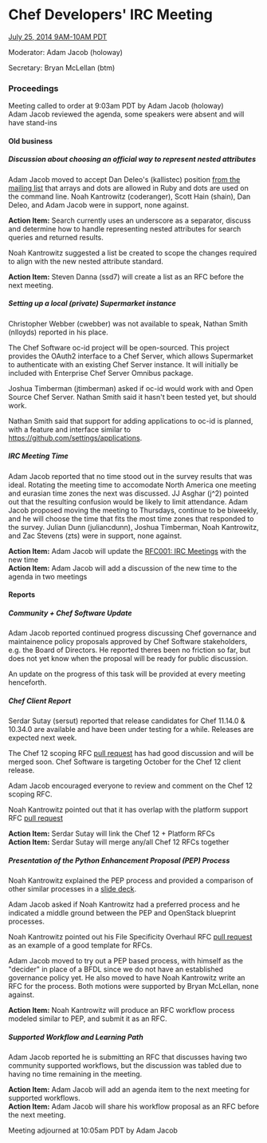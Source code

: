 # Chef Developers' IRC Meeting

[July 25, 2014 9AM-10AM PDT](http://www.timeanddate.com/worldclock/fixedtime.html?msg=%23chef-hacking+developers%27+meeting&iso=20140725T12&p1=419&ah=1)

Moderator:  Adam Jacob (holoway)

Secretary:  Bryan McLellan (btm)

### Proceedings
Meeting called to order at 9:03am PDT by Adam Jacob (holoway)  
Adam Jacob reviewed the agenda, some speakers were absent and will have stand-ins

#### Old business
##### Discussion about choosing an official way to represent nested attributes

Adam Jacob moved to accept Dan Deleo's (kallistec) position [from the mailing list](http://lists.opscode.com/sympa/arc/chef-dev/2014-07/msg00035.html) that arrays and dots are allowed in Ruby and dots are used on the command line. Noah Kantrowitz (coderanger), Scott Hain (shain), Dan Deleo, and Adam Jacob were in support, none against.

**Action Item:** Search currently uses an underscore as a separator, discuss and determine how to handle representing nested attributes for search queries and returned results.

Noah Kantrowitz suggested a list be created to scope the changes required to align with the new nested attribute standard.

**Action Item:** Steven Danna (ssd7) will create a list as an RFC before the next meeting.

##### Setting up a local (private) Supermarket instance

Christopher Webber (cwebber) was not available to speak, Nathan Smith (nlloyds) reported in his place.

The Chef Software oc-id project will be open-sourced. This project provides the OAuth2 interface to a Chef Server, which allows Supermarket to authenticate with an existing Chef Server instance. It will initially be included with Enterprise Chef Server Omnibus package.

Joshua Timberman (jtimberman) asked if oc-id would work with and Open Source Chef Server. Nathan Smith said it hasn't been tested yet, but should work.

Nathan Smith said that support for adding applications to oc-id is planned, with a feature and interface similar to <https://github.com/settings/applications>.

##### IRC Meeting Time

Adam Jacob reported that no time stood out in the survey results that was ideal. Rotating the meeting time to accomodate North America one meeting and eurasian time zones the next was discussed. JJ Asghar (j^2) pointed out that the resulting confusion would be likely to limit attendance. Adam Jacob proposed moving the meeting to Thursdays, continue to be biweekly, and he will choose the time that fits the most time zones that responded to the survey. Julian Dunn (juliancdunn), Joshua Timberman, Noah Kantrowitz, and Zac Stevens (zts) were in support, none against.

**Action Item:** Adam Jacob will update the [RFC001: IRC Meetings](https://github.com/opscode/chef-rfc/blob/master/rfc001-irc-meetings.md) with the new time  
**Action Item:** Adam Jacob will add a discussion of the new time to the agenda in two meetings

#### Reports

##### Community + Chef Software Update

Adam Jacob reported continued progress discussing Chef governance and maintainence policy proposals approved by Chef Software stakeholders, e.g. the Board of Directors. He reported theres been no friction so far, but does not yet know when the proposal will be ready for public discussion. 

An update on the progress of this task will be provided at every meeting henceforth.

##### Chef Client Report

Serdar Sutay (sersut) reported that release candidates for Chef 11.14.0 & 10.34.0 are available and have been under testing for a while. Releases are expected next week.

The Chef 12 scoping RFC [pull request](https://github.com/opscode/chef-rfc/pull/22) has had good discussion and will be merged soon. Chef Software is targeting October for the Chef 12 client release.

Adam Jacob encouraged everyone to review and comment on the Chef 12 scoping RFC.

Noah Kantrowitz pointed out that it has overlap with the platform support RFC [pull request](https://github.com/opscode/chef-rfc/pull/21)

**Action Item:** Serdar Sutay will link the Chef 12 + Platform RFCs  
**Action Item:** Serdar Sutay will merge any/all Chef 12 RFCs together

##### Presentation of the Python Enhancement Proposal (PEP) Process

Noah Kantrowitz explained the PEP process and provided a comparison of other similar processes in a [slide deck](https://dl.dropboxusercontent.com/u/3962871/Enhancement%20Proposal%20Processes.pdf).

Adam Jacob asked if Noah Kantrowitz had a preferred process and he indicated a middle ground between the PEP and OpenStack blueprint processes.

Noah Kantrowitz pointed out his File Specificity Overhaul RFC [pull request](https://github.com/opscode/chef-rfc/pull/31) as an example of a good template for RFCs.

Adam Jacob moved to try out a PEP based process, with himself as the "decider" in place of a BFDL since we do not have an established governance policy yet. He also moved to have Noah Kantrowitz write an RFC for the process. Both motions were supported by Bryan McLellan, none against.

**Action Item:** Noah Kantrowitz will produce an RFC workflow process modeled similar to PEP, and submit it as an RFC.

##### Supported Workflow and Learning Path

Adam Jacob reported he is submitting an RFC that discusses having two community supported workflows, but the discussion was tabled due to having no time remaining in the meeting.

**Action Item:** Adam Jacob will add an agenda item to the next meeting for supported workflows.  
**Action Item:** Adam Jacob will share his workflow proposal as an RFC before the next meeting.


Meeting adjourned at 10:05am PDT by Adam Jacob
